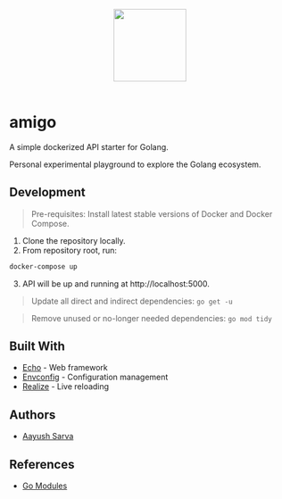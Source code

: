 <p align="center">
  <img src="https://golangtraining-in-web.appspot.com/img/cowboy-color.png" height="130px"/>
  <br><br>
</p>

# amigo

A simple dockerized API starter for Golang.

Personal experimental playground to explore the Golang ecosystem.

## Development

> Pre-requisites: Install latest stable versions of Docker and Docker Compose.

1. Clone the repository locally.
2. From repository root, run:
```bash
docker-compose up
```
3. API will be up and running at http://localhost:5000.

> Update all direct and indirect dependencies: `go get -u`

> Remove unused or no-longer needed dependencies: `go mod tidy`

## Built With

* [Echo](https://echo.labstack.com/) - Web framework
* [Envconfig](https://github.com/kelseyhightower/envconfig) - Configuration management
* [Realize](https://github.com/oxequa/realize) - Live reloading

## Authors

* [Aayush Sarva](https://github.com/checkaayush)

## References

* [Go Modules](https://github.com/golang/go/wiki/Modules)
